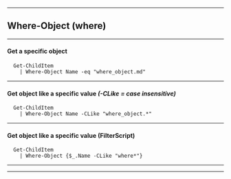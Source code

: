 
***

## Where-Object (where)

***

#### Get a specific object

```
  Get-ChildItem 
    | Where-Object Name -eq "where_object.md"

```

***

#### Get object like a specific value *(-CLike = case insensitive)*

```
  Get-ChildItem 
    | Where-Object Name -CLike "where_object.*"

```

***

#### Get object like a specific value (FilterScript)

```
  Get-ChildItem 
    | Where-Object {$_.Name -CLike "where*"}

```

***
***
